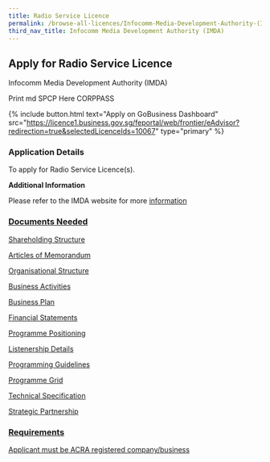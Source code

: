 ```yaml
---
title: Radio Service Licence
permalink: /browse-all-licences/Infocomm-Media-Development-Authority-(IMDA)/Radio-Service-Licence
third_nav_title: Infocomm Media Development Authority (IMDA)
---
```


## Apply for Radio Service Licence

Infocomm Media Development Authority (IMDA)

Print md SPCP Here CORPPASS

{% include button.html text="Apply on GoBusiness Dashboard" src="https://licence1.business.gov.sg/feportal/web/frontier/eAdvisor?redirection=true&selectedLicenceIds=10067" type="primary" %}

### Application Details

<p>To apply for Radio Service Licence(s).</p>

**Additional Information**

<p>Please refer to the IMDA website for more&nbsp;<a href="https://www.imda.gov.sg/regulations-licensing-and-consultations/licensing/licences/licence-for-the-provision-of-broadcasting-services/free-to-air-nationwide-radio-service-licence" target="_blank" rel="noopener">information</p>

### Documents Needed

Shareholding Structure

Articles of Memorandum

Organisational Structure

Business Activities

Business Plan

Financial Statements

Programme Positioning

Listenership Details

Programming Guidelines

Programme Grid

Technical Specification

Strategic Partnership

### Requirements

Applicant must be ACRA registered company/business

